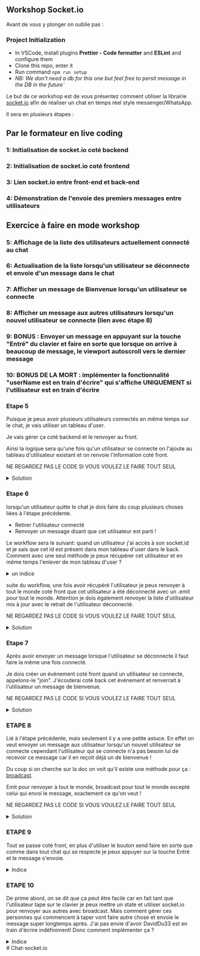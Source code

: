 ## Workshop Socket.io

Avant de vous y plonger on oublie pas :

### Project Initialization

- In VSCode, install plugins **Prettier - Code formatter** and **ESLint** and configure them
- Clone this repo, enter it
- Run command `npm run setup`
- _NB: We don't need a db for this one but feel free to persit message in the DB in the future`_

Le but de ce workshop est de vous présentez comment utiliser la librairie [socket.io](https://socket.io/) afin de réaliser un chat en temps réel style messenger/WhatsApp.

Il sera en plusieurs étapes :

## Par le formateur en live coding

### 1: Initialisation de socket.io coté backend

### 2: Initialisation de socket.io coté frontend

### 3: Lien socket.io entre front-end et back-end

### 4: Démonstration de l'envoie des premiers messages entre utilisateurs

## Exercice à faire en mode workshop

### 5: Affichage de la liste des utilisateurs actuellement connecté au chat

### 6: Actualisation de la liste lorsqu'un utilisateur se déconnecte et envoie d'un message dans le chat

### 7: Afficher un message de Bienvenue lorsqu'un utilisateur se connecte

### 8: Afficher un message aux autres utilisateurs lorsqu'un nouvel utilisateur se connecte (lien avec étape 8)

### 9: BONUS : Envoyer un message en appuyant sur la touche "Entré" du clavier et faire en sorte que lorsque on arrive à beaucoup de message, le viewport autoscroll vers le dernier message

### 10: BONUS DE LA MORT : implémenter la fonctionnalité "userName est en train d'écrire" qui s'affiche UNIQUEMENT si l'utilisateur est en train d'écrire

### Etape 5

Puisque je peux avoir plusieurs utilisateurs connectés en même temps sur le chat, je vais utiliser
un tableau d'user.

Je vais gérer ça coté backend et le renvoyer au front.

Ainsi la logique sera qu'une fois qu'un utilisateur se connecte on l'ajoute au tableau d'utilisateur
existant et on renvoie l'information coté front.

NE REGARDEZ PAS LE CODE SI VOUS VOULEZ LE FAIRE TOUT SEUL

<details>
<summary> Solution </summary>
<br>

```js
// je stock mes users dans un tableau
let users = [];

// pour avoir la liste des utilisateurs connectés

socket.on("newUser", (data) => {
  users.push(data); // j'ajoute l'utilisateur à mon tableau avec les data reçues du front
  io.emit("newUserResponse", users);
});
```

</details>

### Etape 6

lorsqu'un utilisateur quitte le chat je dois faire du coup plusieurs choses liées à l'étape précédente.

- Retirer l'utilisateur connecté
- Renvoyer un message disant que cet utilisateur est parti !

Le workflow sera le suivant: quand un utilisateur j'ai accès à son socket.id et je sais que cet id est présent dans mon tableau d'user dans le back. Comment avec une seul méthode je peux récupérer cet utilisateur et en même temps l'enlever de mon tableau d'user ?

<details>
<summary> un indice </summary>
<br>

.filter bien sur !

</details>

suite du workflow, une fois avoir récupéré l'utilisateur je peux renvoyer à tout le monde coté front que cet utilisateur a été déconnecté avec un .emit pour tout le monde.
Attention je dois également renvoyer la liste d'utilisateur mis à jour avec le retrait de l'utilisateur déconnecté.

NE REGARDEZ PAS LE CODE SI VOUS VOULEZ LE FAIRE TOUT SEUL

<details>
<summary> Solution </summary>
<br>

BACKEND :

```js
socket.on("disconnect", () => {
  // je récupère les infos de l'utilisateur déconnecté avec .filter;
  const actualUser = users.filter((user) => user.socketID === socket.id);
  const userToBeDisconnected = actualUser[0];

  // j'update mon tableau d'utilisateur en enlevant mon utilisateur avec filter encore une fois.
  users = users.filter((user) => user.socketID !== socket.id);

  // je renvoi ma liste mis à jour d'utilisateur coté front
  io.emit("newUserResponse", users);

  // je renvoie coté front l'info comme quoi l'utilisateur a quitté le chat.
  // on note que je dis que l'utilisateur qui renvoie se message et le chat bot mais c'est
  // comme vous voulez
  if (userToBeDisconnected) {
    io.emit("messageResponse", {
      text: `${userToBeDisconnected.userName} a quitté le chat`,
      name: "Chat Robot",
    });
  }
});
```

FRONTEND : ChatPage.jsx

```js
const [messages, setMessages] = useState([]);

useEffect(() => {
  socket.on("messageResponse", (message) => {
    setMessages([...messages, message]);
  });
}, [socket, messages]); // réagit lorsque un user est connecté avec socket
// et lorsque message change pour que mon tableau de message dans mon state s'update.
```

FRONT-END : ChatBar.jsx

```js
const [users, setUsers] = useState([]);

useEffect(() => {
  socket.on("newUserResponse", (user) => setUsers(user));
}, [socket, users]); // réagit lorsque un user est connecté avec socket
// et lorsque user change pour que mon tableau d'user dans mon state s'update.
```

</details>

### Etape 7

Après avoir envoyer un message lorsque l'utilisateur se déconnecte il faut faire la même une fois connecté.

Je dois créer un événement coté front quand un utilisateur se connecte, appelons-le "join".
J'écouterai coté back cet événement et renverrait à l'utilisateur un message de bienvenue.

NE REGARDEZ PAS LE CODE SI VOUS VOULEZ LE FAIRE TOUT SEUL

<details>
<summary> Solution </summary>
<br>

BACKEND :

```js
// welcome message quand un utilisateur arrive
socket.on("join", (data) => {
  // renvoie un message à la personne qui vient de se connecter
  // je renvoie un message avec un text, un name, un id, le socketID de la personne et un boolean
  // ce boolean me servira coté front à différencier les messages auto de bienvenue ou autre
  // contrairement aux messages envoyés par un utilisateur en particulier.
  socket.emit("welcome", {
    text: `Bienvenue ${data.userName}`,
    name: "Chat Robot",
    id: `${socket.id}${Math.random()}`,
    socketID: socket.id,
    welcome: true,
  });
});
```

FRONT : ChatPage.jsx

```js
const [messages, setMessages] = useState([]);

useEffect(() => {
  socket.on("welcome", (message) => {
    setMessages([...messages, message]);
  });
}, [socket, messages]); // réagit lorsque un user est connecté avec socket
// et lorsque message change pour que mon tableau de message dans mon state s'update.
```

</details>

### ETAPE 8

Lié à l'étape précédente, mais seulement il y a une petite astuce. En effet on veut envoyer un message aux utilisateur lorsqu'un nouvel utilisateur se connecte cependant l'utilisateur qui se connecte n'a pas besoin lui de recevoir ce message car il en reçoit déjà un de bienvenue !

Du coup si on cherche sur la doc on voit qu'il existe une méthode pour ça : [broadcast](https://socket.io/get-started/chat#broadcasting).

Emit pour renvoyer à tout le monde, broadcast pour tout le monde excepté celui qui envoi le message, exactement ce qu'on veut !

NE REGARDEZ PAS LE CODE SI VOUS VOULEZ LE FAIRE TOUT SEUL

<details>
<summary> Solution </summary>
<br>

BACKEND :

```js
// welcome message quand un utilisateur arrive
// welcome message quand un utilisateur arrive
socket.on("join", (data) => {
  // CODE DE L'ETAPE PRECENDANTE

  // renvoie un message aux autres utilisateurs comme quoi un nouvel utilisateur a rejoint le chat
  // avec broadcast on note qu'on utilise quand meme emit mais avant on dit bien qu'on envoie pas à
  // l'utilisateur qui envoie le message mais seulement aux autres.
  // io.emit = TOUT LE MONDE
  // socker.broadcast.emit = TOUT LE MONDE SAUF LA PERSONNE QUI EMET LE MESSAGE
  socket.broadcast.emit("welcome", {
    text: `${data.userName} a rejoint le chat`,
    name: "Chat Robot",
    id: `${socket.id}${Math.random()}`,
    socketID: socket.id,
    welcome: true,
  });
});
```

</details>

### ETAPE 9

Tout se passe coté front, en plus d'utiliser le bouton send faire en sorte que comme dans tout chat qui se respecte je peux appuyer sur la touche Entré et le message s'envoie.

<details>
<summary> Indice </summary>
<br>

lorsque'un utilisateur intéragit avec un input on obtient un événement qu'on récupère généralement dans
un const onChange = (event) => {};

Et bien je vous propose d'aller chercher du coté de event.key, soit en faisant du console.log soit en allant sur la doc : [event key](https://developer.mozilla.org/en-US/docs/Web/API/KeyboardEvent/key).

Pour ce qui est de l'autoScroll lorsqu'on a beaucoup de message regardez par [ici](https://developer.mozilla.org/en-US/docs/Web/API/Element/scrollIntoView) avec un certain [useRef](https://beta.reactjs.org/reference/react/useRef)

Pour le reste c'est un BONUS, BON CHANCE.

</details>

### ETAPE 10

De prime abord, on se dit que ça peut être facile car en fait tant que l'utilisateur tape sur le clavier
je peux mettre un state et utiliser socket.io pour renvoyer aux autres avec broadcast. Mais comment gérer
ces personnes qui commencent à taper vont faire autre chose et envoie le message super longtemps après.
J'ai pas envie d'avoir DavidDu33 est en train d'écrire indéfiniment! Donc comment implémenter ça ?

<details>
<summary> Indice </summary>
<br>

BONUS DE LA MORT, donc c'est mort pas d'indice. SORRY BRO.

</details>
# Chat-socket.io
